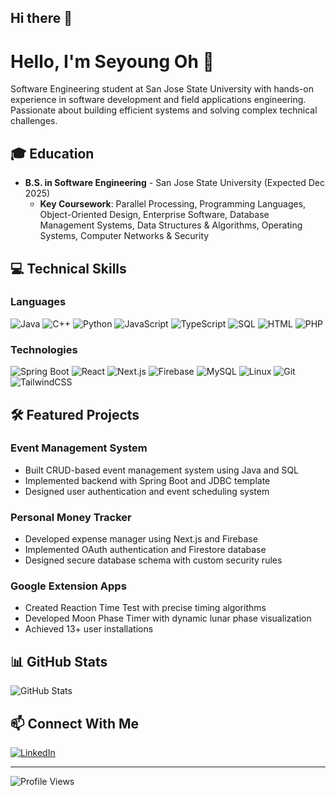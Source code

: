 ## Hi there 👋

# Hello, I'm Seyoung Oh 👋

Software Engineering student at San Jose State University with hands-on experience in software development and field applications engineering. Passionate about building efficient systems and solving complex technical challenges.

## 🎓 Education
- **B.S. in Software Engineering** - San Jose State University (Expected Dec 2025)
  - **Key Coursework**: Parallel Processing, Programming Languages, Object-Oriented Design, Enterprise Software, Database Management Systems, Data Structures & Algorithms, Operating Systems, Computer Networks & Security

## 💻 Technical Skills

### Languages
![Java](https://img.shields.io/badge/Java-ED8B00?style=for-the-badge&logo=java&logoColor=white)
![C++](https://img.shields.io/badge/C++-00599C?style=for-the-badge&logo=c%2B%2B&logoColor=white)
![Python](https://img.shields.io/badge/Python-3776AB?style=for-the-badge&logo=python&logoColor=white)
![JavaScript](https://img.shields.io/badge/JavaScript-F7DF1E?style=for-the-badge&logo=javascript&logoColor=black)
![TypeScript](https://img.shields.io/badge/TypeScript-007ACC?style=for-the-badge&logo=typescript&logoColor=white)
![SQL](https://img.shields.io/badge/SQL-4479A1?style=for-the-badge&logo=mysql&logoColor=white)
![HTML](https://img.shields.io/badge/HTML5-E34F26?style=for-the-badge&logo=html5&logoColor=white)
![PHP](https://img.shields.io/badge/PHP-777BB4?style=for-the-badge&logo=php&logoColor=white)

### Technologies
![Spring Boot](https://img.shields.io/badge/Spring_Boot-6DB33F?style=for-the-badge&logo=spring-boot&logoColor=white)
![React](https://img.shields.io/badge/React-20232A?style=for-the-badge&logo=react&logoColor=61DAFB)
![Next.js](https://img.shields.io/badge/Next.js-000000?style=for-the-badge&logo=next.js&logoColor=white)
![Firebase](https://img.shields.io/badge/Firebase-FFCA28?style=for-the-badge&logo=firebase&logoColor=black)
![MySQL](https://img.shields.io/badge/MySQL-4479A1?style=for-the-badge&logo=mysql&logoColor=white)
![Linux](https://img.shields.io/badge/Linux-FCC624?style=for-the-badge&logo=linux&logoColor=black)
![Git](https://img.shields.io/badge/Git-F05032?style=for-the-badge&logo=git&logoColor=white)
![TailwindCSS](https://img.shields.io/badge/Tailwind_CSS-38B2AC?style=for-the-badge&logo=tailwind-css&logoColor=white)


## 🛠️ Featured Projects

### Event Management System
- Built CRUD-based event management system using Java and SQL
- Implemented backend with Spring Boot and JDBC template
- Designed user authentication and event scheduling system

### Personal Money Tracker
- Developed expense manager using Next.js and Firebase
- Implemented OAuth authentication and Firestore database
- Designed secure database schema with custom security rules

### Google Extension Apps
- Created Reaction Time Test with precise timing algorithms
- Developed Moon Phase Timer with dynamic lunar phase visualization
- Achieved 13+ user installations


## 📊 GitHub Stats

![GitHub Stats](https://github-readme-stats.vercel.app/api?username=driffe&show_icons=true&theme=dracula)

## 📫 Connect With Me
[![LinkedIn](https://img.shields.io/badge/LinkedIn-0077B5?style=for-the-badge&logo=linkedin&logoColor=white)](https://www.linkedin.com/in/syoh2k/)

---
![Profile Views](https://komarev.com/ghpvc/?username=driffe&color=blueviolet)
